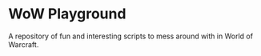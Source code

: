 WoW Playground
=====

A repository of fun and interesting scripts to mess around with in World of Warcraft.
